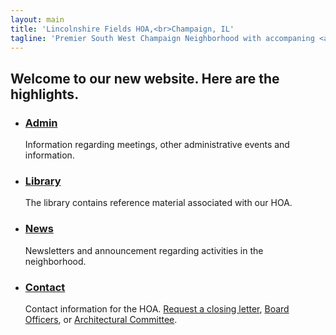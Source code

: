 ```yaml
---
layout: main
title: 'Lincolnshire Fields HOA,<br>Champaign, IL'
tagline: 'Premier South West Champaign Neighborhood with accompaning <a target="_blank" href="http://www.lincolnshirefieldscc.com/">Country Club</a>.'
---
```



<div id="Intro">

<h2>Welcome to our new website.  Here are the highlights.</h2>

<ul>
<li>
<h3><a href="/admin.html">Admin</a></h3>
<p>Information regarding meetings, other administrative events and information.</p>
</li>
<li>
<h3><a href="/library.html">Library</a></h3>
<p>The library contains reference material associated with our HOA.</p>
</li>
<li>
<h3><a href="/news.html">News</a></h3>
<p>Newsletters and announcement regarding activities in the neighborhood.</p>
</li>
<li>
<h3><a href="/contact.html">Contact</a></h3>
<p>Contact information for the HOA. <a href="/contact.html#closing">Request a closing letter</a>, <a href="/contact.html#board">Board Officers</a>, or <a href="/contact.html#arch">Architectural Committee</a>.</p>
</li>
</div>
